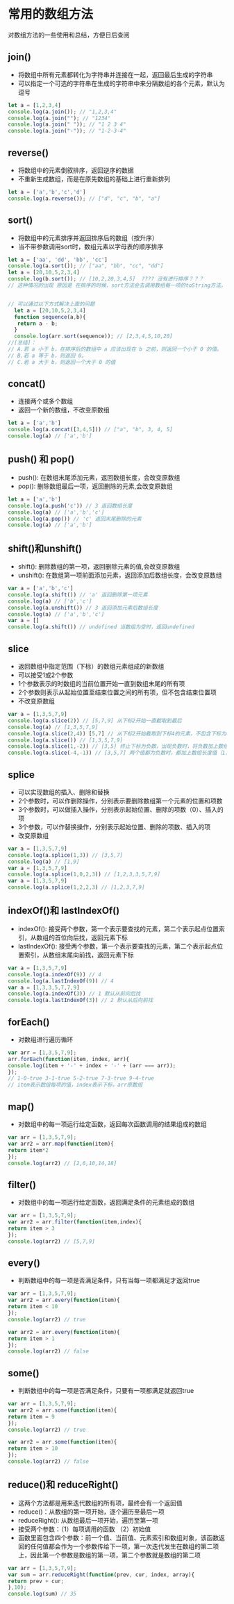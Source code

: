 # 常用的数组方法

对数组方法的一些使用和总结，方便日后查阅

## join()

- 将数组中所有元素都转化为字符串并连接在一起，返回最后生成的字符串
- 可以指定一个可选的字符串在生成的字符串中来分隔数组的各个元素，默认为逗号

```javascript
let a = [1,2,3,4]
console.log(a.join()); // "1,2,3,4"
console.log(a.join(""); // "1234"
console.log(a.join(" ")); // "1 2 3 4"
console.log(a.join("-")); // "1-2-3-4"
```

## reverse()

- 将数组中的元素倒叙排序，返回逆序的数据
- 不重新生成数组，而是在原先数组的基础上进行重新排列

```javascript
let a = ['a','b','c','d']
console.log(a.reverse()); // ["d", "c", "b", "a"]
```

## sort()

- 将数组中的元素排序并返回排序后的数组（按升序）
- 当不带参数调用sort时，数组元素以字母表的顺序排序

```javascript
let a = ['aa', 'dd', 'bb', 'cc']
console.log(a.sort()); // ["aa", "bb", "cc", "dd"]
let a = [20,10,5,2,3,4]
console.log(b.sort()); // [10,2,20,3,4,5]  ???? 没有进行排序？？？
// 这种情况的出现 原因是 在排序的时候，sort方法会去调用数组每一项的toString方法，不管数组元素是什么类型，都将转成字符串进行比较


// 可以通过以下方式解决上面的问题
  let a = [20,10,5,2,3,4]
  function sequence(a,b){
   return a - b;
  }
  console.log(arr.sort(sequence)); // [2,3,4,5,10,20]
//[总结]：
// A.若 a 小于 b，在排序后的数组中 a 应该出现在 b 之前，则返回一个小于 0 的值。
// B.若 a 等于 b，则返回 0。
// C.若 a 大于 b，则返回一个大于 0 的值

```

## concat()

- 连接两个或多个数组
- 返回一个新的数组，不改变原数组

```javascript
let a = ['a','b']
console.log(a.concat([3,4,5])) // ["a", "b", 3, 4, 5]
console.log(a) // ['a','b']
```

## push() 和 pop()

- push(): 在数组末尾添加元素，返回数组长度，会改变原数组
- pop(): 删除数组最后一项，返回删除的元素,会改变原数组

```javascript
let a = ['a','b']
console.log(a.push('c')) // 3 返回数组长度
console.log(a) // ['a','b','c']
console.log(a.pop()) // 'c' 返回末尾删除的元素
console.log(a) // ['a','b']
```

## shift()和unshift()

- shift(): 删除数组的第一项，返回删除元素的值,会改变原数组
- unshift(): 在数组第一项前面添加元素，返回添加后数组长度，会改变原数组

```javascript
var a = ['a','b','c']
console.log(a.shift()) // 'a' 返回删除第一项元素
console.log(a) // ['b','c']
console.log(a.unshift()) // 3 返回添加元素后数组长度
console.log(a) // ['a','b','c']
var a = []
console.log(a.shift()) // undefined 当数组为空时，返回undefined
```

## slice

- 返回数组中指定范围（下标）的数组元素组成的新数组
- 可以接受1或2个参数
- 1个参数表示的时数组的当前位置开始一直到数组末尾的所有项
- 2个参数则表示从起始位置至结束位置之间的所有项，但不包含结束位置项
- 不改变原数组

```javascript
var a = [1,3,5,7,9]
console.log(a.slice(2)) // [5,7,9] 从下标2开始一直截取到最后
console.log(a) // [1,3,5,7,9]
console.log(a.slice(2,4)) [5,7] // 从下标2开始截取到下标4的元素，不包含下标为4的值
console.log(a.slice()) // [1,3,5,7,9]
console.log(a.slice(1,-2)) // [3,5] 终止下标为负数，出现负数时，将负数加上数组长度的值来替换该位置的数（1，3）
console.log(a.slice(-4,-1)) // [3,5,7] 两个值都为负数时，都加上数组长度值（1，4）
```

## splice

- 可以实现数组的插入、删除和替换
- 2个参数时，可以作删除操作，分别表示要删除数组第一个元素的位置和项数
- 3个参数时，可以做插入操作，分别表示起始位置、删除的项数（0）、插入的项
- 3个参数，可以作替换操作，分别表示起始位置、删除的项数、插入的项
- 改变原数组

```javascript
var a = [1,3,5,7,9]
console.log(a.splice(1,3)) // [3,5,7]
console.log(a) // [1,9]
var a = [1,3,5,7,9]
console.log(a.splice(1,0,2,3)) // [1,2,3,3,5,7,9]
var a = [1,3,5,7,9]
console.log(a.splice(1,2,2,3) // [1,2,3,7,9]
```

## indexOf()和 lastIndexOf()

- indexOf(): 接受两个参数，第一个表示要查找的元素，第二个表示起点位置索引，从数组的首位向后找，返回元素下标
- lastIndexOf(): 接受两个参数，第一个表示要查找的元素，第二个表示起点位置索引，从数组末尾向前找，返回元素下标

```javascript
var a = [1,3,5,7,9]
console.log(a.indexOf(9)) // 4
console.log(a.lastIndexOf(9)) // 4
var a = [1,3,3,5,7,7,9]
console.log(a.indexOf(3)) // 1 默认从前向后找
console.log(a.lastIndexOf(3)) // 2 默认从后向前找
```

## forEach()

- 对数组进行遍历循环

```javascript
var arr = [1,3,5,7,9];
arr.forEach(function(item, index, arr){
console.log(item + '-' + index + '-' + (arr === arr));
});
// 1-0-true 3-1-true 5-2-true 7-3-true 9-4-true
// item表示数组每项的值，index表示下标，arr原数组
```

## map()

- 对数组中的每一项运行给定函数，返回每次函数调用的结果组成的数组

```javascript
var arr = [1,3,5,7,9];
var arr2 = arr.map(function(item){
return item*2
});
console.log(arr2) // [2,6,10,14,18]
```

## filter()

- 对数组中的每一项运行给定函数，返回满足条件的元素组成的数组

```javascript
var arr = [1,3,5,7,9];
var arr2 = arr.filter(function(item,index){
return item > 3
});
console.log(arr2) // [5,7,9]
```

## every()

- 判断数组中的每一项是否满足条件，只有当每一项都满足才返回true

```javascript
var arr = [1,3,5,7,9];
var arr2 = arr.every(function(item){
return item < 10
});
console.log(arr2) // true

var arr2 = arr.every(function(item){
return item > 1
});
console.log(arr2) // false
```

## some()

- 判断数组中的每一项是否满足条件，只要有一项都满足就返回true

```javascript
var arr = [1,3,5,7,9];
var arr2 = arr.some(function(item){
return item = 9
});
console.log(arr2) // true

var arr2 = arr.some(function(item){
return item > 10
});
console.log(arr2) // false

```

## reduce()和 reduceRight()

- 这两个方法都是用来迭代数组的所有项，最终会有一个返回值
- reduce()：从数组的第一项开始，逐个遍历至最后一项
- reduceRight(): 从数组最后一项开始，遍历至第一项
- 接受两个参数：（1）每项调用的函数 （2）初始值
- 函数里面包含四个参数：前一个值、当前值、元素索引和数组对象，该函数返回的任何值都会作为一个参数传给下一项，第一次迭代发生在数组的第二项上，因此第一个参数是数组的第一项，第二个参数就是数组的第二项

```javascript
var arr = [1,3,5,7,9];
var sum = arr.reduceRight(function(prev, cur, index, array){
return prev + cur;
},10);
console.log(sum) // 35
```

